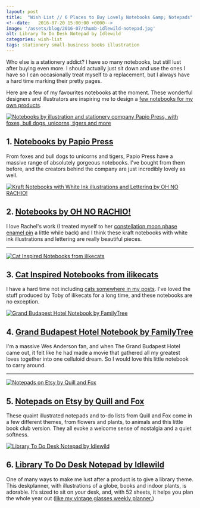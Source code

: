 ```yaml
---
layout: post
title:  "Wish List // 6 Places to Buy Lovely Notebooks &amp; Notepads"
<!--date:   2016-07-20 15:00:00 +0000-->
image: '/assets/blog/2016-07/thumb-idlewild-notepad.jpg'
alt: Library To Do Desk Notepad by Idlewild
categories: wish-list
tags: stationery small-business books illustration
---
```


<p class="intro">Who else is a stationery addict? I have so many notebooks, but still lust after buying even more. I should actually just sit down and use the ones I have so I can occasionally treat myself to a replacement, but I always have a hard time marking their pretty pages.</p>

Here are a few of my favourites notebooks at the moment. These wonderful designers and illustrators are inspiring me to design a <a href="/category/my-work/" title="Illustration and Design Products from A Rose Cast">few notebooks for my own products</a>.

<div class="row">
	<div class="col-md-6">
		<a href="https://www.papiopress.co.uk/collections/notebooks-notepads" title="Notebooks by illustration and stationery company Papio Press, with foxes, bull dogs, unicorns, tigers and more"><img src="/assets/blog/2016-07/wl-papiopress-notebooks.jpg" alt="Notebooks by illustration and stationery company Papio Press, with foxes, bull dogs, unicorns, tigers and more" title="Notebooks by illustration and stationery company Papio Press, with foxes, bull dogs, unicorns, tigers and more"></a>
		<h2>1. <a href="https://www.papiopress.co.uk/collections/notebooks-notepads" title="Notebooks by illustration and stationery company Papio Press, with foxes, bull dogs, unicorns, tigers and more">Notebooks by Papio Press</a></h2>
		<p>From foxes and bull dogs to unicorns and tigers, Papio Press have a massive range of absolutely gorgeous notebooks. I've bought from them before, and the creators behind the company are just incredibly lovely as well.</p>
	</div>
	<div class="col-md-6">
		<a href="http://store.ohnorachio.com/products?search=notebook" title="Kraft Notebooks with White Ink illustrations and Lettering by OH NO RACHIO!"><img src="/assets/blog/2016-07/wl-ohnorachio-notebooks.jpg" alt="Kraft Notebooks with White Ink illustrations and Lettering by OH NO RACHIO!" title="Kraft Notebooks with White Ink illustrations and Lettering by OH NO RACHIO!"></a>
		<h2>2. <a href="http://store.ohnorachio.com/products?search=notebook" title="Kraft Notebooks with White Ink illustrations and Lettering by OH NO RACHIO!">Notebooks by OH NO RACHIO!</a></h2>
		<p>I love Rachel's work (I treated myself to her <a href="http://store.ohnorachio.com/product/constellation-moon-phase-enamel-pin-pre-order" title="Constellation Moon Phase Enamel Pin by OH NO RACHIO!">constellation moon phase enamel pin</a> a little while back) and I think these kraft notebooks with white ink illustrations and lettering are really beautiful pieces.</p>
	</div>
</div>

* * *

<div class="row">
	<div class="col-md-6">
		<a href="https://www.etsy.com/shop/ilikecatsshop?search_query=notebook" title="Cat Inspired Notebooks from ilikecats"><img src="/assets/blog/2016-07/wl-ilikecats-notebooks.jpg" alt="Cat Inspired Notebooks from ilikecats" title="Cat Inspired Notebooks from ilikecats"></a>
		<h2>3. <a href="https://www.etsy.com/shop/ilikecatsshop?search_query=notebook" title="Cat Inspired Notebooks from ilikecats">Cat Inspired Notebooks from ilikecats</a></h2>
		<p>I have a hard time not including <a href="/tag/cats/" title="Other Blog Posts Featuring Cats">cats somewhere in my posts</a>. I've loved the stuff produced by Toby of ilikecats for a long time, and these notebooks are no exception.</p>
	</div>
	<div class="col-md-6">
		<a href="http://scoutmob.com/p/Grand-Budapest-Hotel-Notebook-family?ref=cat_search_notebook" title="Grand Budapest Hotel Notebook by FamilyTree"><img src="/assets/blog/2016-07/wl-grand-budapest-notebook.jpg" alt="Grand Budapest Hotel Notebook by FamilyTree" title="Grand Budapest Hotel Notebook by FamilyTree"></a>
		<h2>4. <a href="http://scoutmob.com/p/Grand-Budapest-Hotel-Notebook-family?ref=cat_search_notebook" title="Grand Budapest Hotel Notebook by FamilyTree">Grand Budapest Hotel Notebook by FamilyTree</a></h2>
		<p>I'm a massive Wes Anderson fan, and when The Grand Budapest Hotel came out, it felt like he had made a movie that gathered all my greatest loves together into one celluloid dream. So I would love this little notebook to carry around.</p>
	</div>
</div>

* * *

<div class="row">
	<div class="col-md-6">
		<a href="https://www.etsy.com/shop/QuillandFox?ref=section_id&section_id=12093372" title="Notepads on Etsy by Quill and Fox"><img src="/assets/blog/2016-07/wl-quillandfox-notepads.jpg" alt="Notepads on Etsy by Quill and Fox" title="Notepads on Etsy by Quill and Fox"></a>
		<h2>5. <a href="https://www.etsy.com/shop/QuillandFox?ref=section_id&section_id=12093372" title="Notepads on Etsy by Quill and Fox">Notepads on Etsy by Quill and Fox</a></h2>
		<p>These quaint illustrated notepads and to-do lists from Quill and Fox come in a few different themes, from flowers and plants, to animals and this little book club version. They all evoke a welcome sense of nostalgia and a quiet softness.</p>
	</div>
	<div class="col-md-6">
		<a href="http://scoutmob.com/p/Library-ToDo-Desk-Notepad-idlewild" title="Library To Do Desk Notepad by Idlewild"><img src="/assets/blog/2016-07/wl-idlewild-notepad.jpg" alt="Library To Do Desk Notepad by Idlewild" title="Library To Do Desk Notepad by Idlewild"></a>
		<h2>6. <a href="http://scoutmob.com/p/Library-ToDo-Desk-Notepad-idlewild" title="Library To Do Desk Notepad by Idlewild">Library To Do Desk Notepad by Idlewild</a></h2>
		<p>One of many ways to make me lust after a product is to give a library theme. This deskplanner, with illustrations of a globe, books and indoor plants, is adorable. It’s sized to sit on your desk, and, with 52 sheets, it helps you plan the whole year out (<a href="/freebie/2016/05/30/vintage-glasses-weekly-planner-june-freebie.html" title="Donwload the Vintage Glasses Weekly Planner">like my vintage glasses weekly planner.</a>)</p>
	</div>
</div>


<div style="display: none;">
	<img src="/assets/blog/2016-07/wl-6-places-to-buy-lovely-notebooks-notepads.jpg" alt="6 Places to Buy Lovely Notebooks &amp; Notepads" title="6 Places to Buy Lovely Notebooks &amp; Notepads by @arosecast">
</div>
